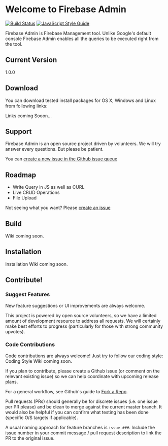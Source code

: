 # Welcome to Firebase Admin

[![Build Status](https://travis-ci.org/codefoxes/firebase-admin.svg?branch=master)](https://travis-ci.org/codefoxes/firebase-admin)
[![JavaScript Style Guide](https://img.shields.io/badge/code%20style-standard-brightgreen.svg)](http://standardjs.com/)

Firebase Admin is Firebase Management tool. Unlike Google's default console Firebase Admin enables all the queries to be executed right from the tool.

## Current Version
1.0.0

## Download
You can download tested install packages for OS X, Windows and Linux from following links:

Links coming Sooon...

## Support
Firebase Admin is an open source project driven by volunteers. We will try answer every questions. But please be patient.

You can [create a new issue in the Github issue queue](issues)
## Roadmap
- Write Query in JS as well as CURL
- Live CRUD Operations
- File Upload

Not seeing what you want? Please [create an issue](issues)
## Build
Wiki coming soon.
## Installation
Installation Wiki coming soon.

## Contribute!

### Suggest Features

New feature suggestions or UI improvements are always welcome.

This project is powered by open source volunteers, so we have a limited amount of development resource to address all requests. We will certainly make best efforts to progress (particularly for those with strong community upvotes).

### Code Contributions

Code contributions are always welcome! Just try to follow our coding style: Coding Style Wiki coming soon.

If you plan to contribute, please create a Github issue (or comment on the relevant existing issue) so we can help coordinate with upcoming release plans.

For a general workflow, see Github's guide to [Fork a Repo](https://help.github.com/articles/fork-a-repo/).

Pull requests (PRs) should generally be for discrete issues (i.e. one issue per PR please) and be clean to merge against the current master branch. It would also be helpful if you can confirm what testing has been done (specific O/S targets if applicable).

A usual naming approach for feature branches is `issue-###`. Include the issue number in your commit message / pull request description to link the PR to the original issue.
